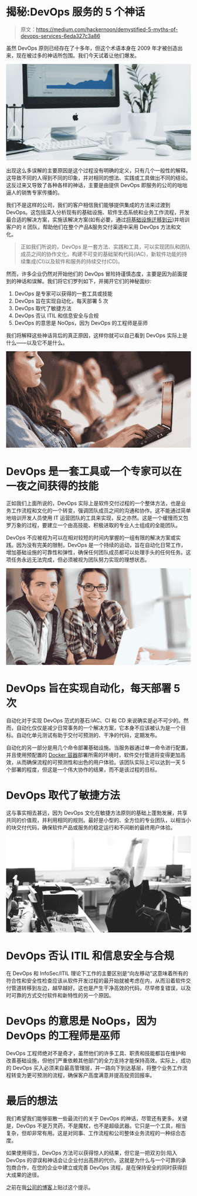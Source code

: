 # 揭秘:DevOps 服务的 5 个神话

> 原文：<https://medium.com/hackernoon/demystified-5-myths-of-devops-services-6eda327c3a86>

虽然 DevOps 原则已经存在了十多年，但这个术语本身在 2009 年才被创造出来，现在被过多的神话所包围。我们今天试着让他们爆发。

![](img/be88fe13424aa5bf2109288094a81585.png)

出现这么多误解的主要原因是这个过程没有明确的定义，只有几个一般性的解释。这导致不同的人得到不同的印象，并对相同的想法、实践或工具做出不同的结论。这反过来又导致了各种各样的神话，主要是由提供 DevOps 即服务的公司的咄咄逼人的销售专家传播的。

我们不是这样的公司，我们的客户相信我们能够提供集成的方法来过渡到 DevOps。这包括深入分析现有的基础设施、软件生态系统和业务工作流程，开发最合适的解决方案，实施该解决方案(如有必要，通过[将基础设施迁移到云](https://itsvit.com/blog/moving-infrastructure-cloud-5-not-obvious-benefits/))并培训客户的 it 团队，帮助他们在整个产品&服务交付渠道中采用 DevOps 方法和文化。

> 正如我们所说的，DevOps 是一套方法、实践和工具，可以实现团队和团队成员之间的协作文化，构建不可变的基础架构代码(IAC)，新软件功能的持续集成(CI)以及软件和服务的持续交付(CD)。

然而，许多企业仍然对开始他们的 DevOps 冒险持谨慎态度，主要是因为前面提到的神话和误解。我们将它们罗列如下，并揭开它们的神秘面纱:

1.  DevOps 是专家可以获得的一套工具或技能
2.  DevOps 旨在实现自动化，每天部署 5 次
3.  DevOps 取代了敏捷方法
4.  DevOps 否认 ITIL 和信息安全与合规
5.  DevOps 的意思是 NoOps，因为 DevOps 的工程师是巫师

我们将解释这些神话背后的真正原因，这样你就可以自己看到 DevOps 实际上是什么——以及它不是什么。

![](img/b44ddf1d5225fa77022bd84fd9570297.png)

# DevOps 是一套工具或一个专家可以在一夜之间获得的技能

正如我们上面所说的，DevOps 实际上是软件交付过程的一个整体方法，也是业务工作流程和文化的一个转变，强调团队成员之间的沟通和协作。这不能通过简单地培训开发人员使用 IT 运营团队的工具来实现，反之亦然。这是一个缓慢而又包罗万象的过程，要建立一个由高技能、积极进取的专业人士组成的全能团队。

DevOps 不应被视为可以在相对较短的时间内掌握的一组有限的解决方案或实践。因为没有完美的限制，DevOps 是一个持续的运动，旨在自动化日常工作，增加基础设施的可靠性和弹性，确保任何团队成员都可以处理手头的任何任务。这项任务永远无法完成，但必须被视为团队努力实现的理想状态。

![](img/d2ad04dadcc5e60b33c221ec75fd7cc3.png)

# DevOps 旨在实现自动化，每天部署 5 次

自动化对于实现 DevOps 范式的基石:IAC、CI 和 CD 来说确实是必不可少的。然而，自动化仅仅是减少日常事务的一个解决方案，它本身不应该被认为是一个目标。自动化单元测试有助于交付可预测的、干净的代码，定期发布。

自动化的另一部分是用几个命令部署基础设施。当服务器通过单一命令进行配置，并且使用预配置的 [Docker 容器](https://itsvit.com/blog/why-when-and-how-do-we-use-docker/)部署所需的环境时，软件交付管道将变得更加高效，从而确保流程的可预测性和出色的用户体验。该团队实际上可以达到一天 5 个部署的程度，但这是一个伟大协作的结果，而不是该过程的目标。

# DevOps 取代了敏捷方法

这与事实相去甚远，因为 DevOps 文化在敏捷方法原则的基础上蓬勃发展，共享共同的价值观，并利用相同的规则。最好是小型的、全方位的专业团队，以相当小的块交付代码，确保软件产品或服务的稳定运行和不间断的最终用户体验。

![](img/0d1e7934144802b9664f6bc7cefdf77e.png)

# DevOps 否认 ITIL 和信息安全与合规

在 DevOps 和 InfoSec/ITIL 理论下工作的主要区别是“向左移动”这意味着所有的符合性和安全性检查应该从软件开发过程的最开始就被考虑在内，从而沿着软件交付管道转移到左边，越早越好。这也是产生干净高效的代码，尽早修复错误，以及时可靠的方式交付软件和新特性的另一个原因。

# DevOps 的意思是 NoOps，因为 DevOps 的工程师是巫师

DevOps 工程师绝对不是奇才，虽然他们的许多工具、职责和技能都旨在维护和改善基础设施，但他们严重依赖其他部门的全力支持才能保持高效。实际上，成功的 DevOps 买入必须来自最高管理层，并一路向下到达基层，将整个业务工作流程转变为更可预测的流程，确保客户高度满意并提高投资回报率。

# 最后的想法

我们希望我们能够驱散一些最流行的关于 DevOps 的神话，尽管还有更多。关键是，DevOps 不是万灵药，不是魔杖，也不是超级武器。它只是一个工具，相当复杂，但却非常有用。这是对同事、工作流程和公司整体业务流程的一种综合态度。

如果使用得当，DevOps 方法可以获得惊人的结果，但它是一把双刃剑:陷入 DevOps 的谬误和神话会让企业付出高昂的代价。这就是为什么与一个可靠的承包商合作，在您的企业中建立或完善 DevOps 流程，是在保持安全的同时获得巨大成果的途径。

之前在我[公司的博客](https://itsvit.com/blog/demystified-5-myths-devops-services/)上贴过这个提示。